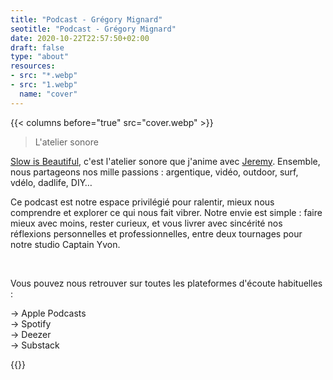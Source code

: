 ```yaml
---
title: "Podcast - Grégory Mignard"
seotitle: "Podcast - Grégory Mignard"
date: 2020-10-22T22:57:50+02:00
draft: false
type: "about"
resources:
- src: "*.webp"
- src: "1.webp"
  name: "cover"
---
```


{{< columns before="true" src="cover.webp" >}}
<blockquote>
<p>L'atelier sonore</p>
</blockquote>
<p><a href="https://slowisbeautiful.substack.com" target="_blank" >Slow is Beautiful</a>, c'est l'atelier sonore que j'anime avec <a href="https://jeremyjanin.com" target="_blank" >Jeremy</a>. Ensemble, nous partageons nos mille passions : argentique, vidéo, outdoor, surf, vdélo, dadlife, DIY…</p>
<p>Ce podcast est notre espace privilégié pour ralentir, mieux nous comprendre et explorer ce qui nous fait vibrer. Notre envie est simple : faire mieux avec moins, rester curieux, et vous livrer avec sincérité nos réflexions personnelles et professionnelles, entre deux tournages pour notre studio Captain Yvon.</p><br>
<p>Vous pouvez nous retrouver sur toutes les plateformes d'écoute habituelles :</p>
<p>→ Apple Podcasts<br>
→ Spotify<br>
→ Deezer<br>
→ Substack</p>{{</columns>}}